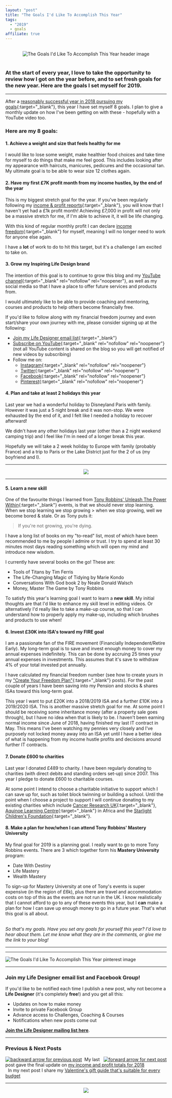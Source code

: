 ```yaml
---
layout: "post"
title: "The Goals I'd Like To Accomplish This Year"
tags:
  - "2019"
  - goals
affiliate: true
---
```


<br>
<div align="center">
    <img src='/i/2019/goals/goals-to-accomplish-2019-header.png' alt="The Goals I'd Like To Accomplish This Year header image">
</div>
<br>

### At the start of every year, I love to take the opportunity to review how I got on the year before, and to set fresh goals for the new year. Here are the goals I set myself for 2019.

***

After a [reasonably successful year in 2018 pursuing my goals](/posts/2018-goals-review.html){:target="_blank"}, this year I have set myself 8 goals. I plan to give a monthly update on how I've been getting on with these - hopefully with a YouTube video too.

### Here are my 8 goals:

#### 1. Achieve a weight and size that feels healthy for me
I would like to lose some weight, make healthier food choices and take time for myself to do things that make me feel good. This includes looking after my appearance with haircuts, manicures, pedicures and the occasional tan. My ultimate goal is to be able to wear size 12 clothes again.

#### 2. Have my first £7K profit month from my income hustles, by the end of the year
This is my biggest stretch goal for the year. If you've been regularly following my [income & profit reports](/financial-freedom/income-and-profit-reports.html){:target="_blank"}, you will know that I haven't yet had a £1k profit month! Achieving £7,000 in profit will not only be a massive stretch for me, if I'm able to achieve it, it will be life changing. 

With this kind of regular monthly profit I can declare [income freedom](/posts/freedom-plan-part-2){:target="_blank"} for myself, meaning I will no longer need to work for anyone else again.

I have a <b>lot</b> of work to do to hit this target, but it's a challenge I am excited to take on.

#### 3. Grow my Inspiring Life Design brand
The intention of this goal is to continue to grow this blog and my [YouTube channel](https://www.youtube.com/channel/UCFMCt3HfmLwWyqr5QSETThQ){:target="_blank" rel="nofollow" rel="noopener"}, as well as my social media so that I have a place to offer future services and products from.

I would ultimately like to be able to provide coaching and mentoring, courses and products to help others become financially free.

If you'd like to follow along with my financial freedom journey and even start/share your own journey with me, please consider signing up at the following:

* [Join my Life Designer email list](/signup/signup_page){:target="_blank"}
* [Subscribe on YouTube](https://www.youtube.com/channel/UCFMCt3HfmLwWyqr5QSETThQ){:target="_blank" rel="nofollow" rel="noopener"} (not all YouTube content is shared on the blog so you will get notified of new videos by subscribing)
* Follow me on:
    * [Instagram](https://www.instagram.com/inspiringlifedesign/){:target="_blank" rel="nofollow" rel="noopener"}
    * [Twitter](https://twitter.com/lifedesigntoday){:target="_blank" rel="nofollow" rel="noopener"}
    * [Facebook](https://www.facebook.com/inspiringlifedesign){:target="_blank" rel="nofollow" rel="noopener"}
    * [Pinterest](https://www.pinterest.co.uk/inspiringlifedesign/_followers/){:target="_blank" rel="nofollow" rel="noopener"}

#### 4. Plan and take at least 2 holidays this year
Last year we had a wonderful holiday to Disneyland Paris with family. However it was just a 5 night break and it was non-stop. We were exhausted by the end of it, and I felt like I needed a holiday to recover afterward!

We didn't have any other holidays last year (other than a 2 night weekend camping trip) and I feel like I'm in need of a longer break this year.

Hopefully we will take a 2 week holiday to Europe with family (probably France) and a trip to Paris or the Lake District just for the 2 of us (my boyfriend and I).

***

<!-- START ADVERTISER: Top CashBack from awin.com -->
<center>
<a href="https://www.awin1.com/cread.php?s=158629&v=2459&q=92403&r=452089">
    <img src="https://www.awin1.com/cshow.php?s=158629&v=2459&q=92403&r=452089" border="0">
</a>
</center>
<!-- END ADVERTISER: Top CashBack from awin.com -->

***

#### 5. Learn a new skill
One of the favourite things I learned from [Tony Robbins' Unleash The Power Within](/posts/changes-after-tony-robbins.html){:target="_blank"} events, is that we should never stop learning. When we stop learning we stop growing > when we stop growing, well we become bored & stale. Or as Tony puts it:

> If you're not growing, you're dying.

I have a long list of books on my "to-read" list, most of which have been recommended to me by people I admire or trust. I try to spend at least 30 minutes most days reading something which will open my mind and introduce new wisdom.

I currently have several books on the go! These are:

* Tools of Titans by Tim Ferris
* The Life-Changing Magic of Tidying by Marie Kondo
* Conversations With God book 2 by Neale Donald Walsch
* Money, Master The Game by Tony Robbins

To satisfy this year's learning goal I want to learn a **new skill**. My initial thoughts are that I'd like to enhance my skill level in editing videos. Or alternatively I'd really like to take a make-up course, so that I can understand how to properly apply my make-up, including which brushes and products to use when!  

#### 6. Invest £30K into ISA's toward my FIRE goal
I am a passionate fan of the FIRE movement (Financially Independent/Retire Early). My long-term goal is to save and invest enough money to cover my annual expenses indefinitely. This can be done by accruing 25 times your annual expenses in investments. This assumes that it's save to withdraw 4% of your total invested pot annually.

I have calculated my financial freedom number (see how to create yours in my ["Create Your Freedom Plan"](/posts/freedom-plan-part-1.html){:target="_blank"} posts). For the past couple of years I have been saving into my Pension and stocks & shares ISAs toward this long-term goal.

This year I want to put £20K into a 2018/2019 ISA and a further £10K into a 2019/2020 ISA. This is another massive stretch goal for me. At some point I should be receiving some inheritance money (after a property sale goes through), but I have no idea when that is likely to be. I haven't been earning normal income since June of 2018, having finished my last IT contract in May. This means I've been watching my pennies very closely and I've purposely not locked money away into an ISA yet until I have a better idea of what is happening from my income hustle profits and decisions around further IT contracts.

#### 7. Donate £600 to charities
Last year I donated £489 to charity. I have been regularly donating to charities (with direct debits and standing orders set-up) since 2007. This year I pledge to donate £600 to charitable courses.

At some point I intend to choose a charitable initiative to support which I can save up for, such as toilet block twinning or building a school. Until the point when I choose a project to support I will continue donating to my existing charities which include [Cancer Research UK](https://www.cancerresearchuk.org/){:target="_blank"}, [Aquinoe Learning Centre](https://www.aquinoe.org/){:target="_blank"} in Africa and the [Starlight Children's Foundation](https://www.starlight.org.uk/){:target="_blank"}.

#### 8. Make a plan for how/when I can attend Tony Robbins' Mastery University
My final goal for 2019 is a planning goal. I really want to go to more Tony Robbins events. There are 3 which together form his **Mastery University** program:

* Date With Destiny
* Life Mastery
* Wealth Mastery

To sign-up for Mastery University at one of Tony's events is super expensive (in the region of £6k), plus there are travel and accommodation costs on top of this as the events are not run in the UK. I know realistically that I cannot afford to go to any of these events this year, but I **can** make a plan for how I can save up enough money to go in a future year. That's what this goal is all about.

<br>
<i>So that's my goals. Have you set any goals for yourself this year? I'd love to hear about them. Let me know what they are in the comments, or give me the link to your blog!</i>

***

<!-- START ADVERTISER: DLP -->
<script type="text/javascript">
var uri = 'https://impgb.tradedoubler.com/imp?type(img)g(21911116)a(3052184)' + new String (Math.random()).substring (2, 11);
document.write('<a href="https://clkuk.tradedoubler.com/click?p=8854&a=3052184&g=21911116" target="_BLANK"><img src="'+uri+'" border=0></a>');
</script>
<!-- END ADVERTISER: DLP -->

***

![The Goals I'd Like To Accomplish This Year pinterest image](/i/2019/goals/goals-to-accomplish-2019-pin.png)

***

### Join my Life Designer email list and Facebook Group!

If you'd like to be notified each time I publish a new post, why not become a <b>Life Designer</b> (it's completely <b>free</b>!) and you get all this:

- Updates on how to make money
- Invite to private Facebook Group
- Advance access to Challenges, Coaching & Courses
- Notifications when new posts come out

[**Join the Life Designer mailing list here**](/signup/signup_page).

***

### Previous & Next Posts

<a href="/posts/november-december-2018-income-report.html" style="float: left"><img src='/i/backward.png' alt='backward arrow for previous post' /></a> &nbsp;
<a href="/posts/valentines-gift-guide.html" style="float: right"><img src='/i/forward.png' alt='forward arrow for next post' /></a>
My last post gave the final update on [my income and profit totals for 2018](/posts/november-december-2018-income-report.html)<br>
&nbsp;&nbsp;In my next post I share my [Valentine's gift guide that's suitable for every budget](/posts/valentines-gift-guide.html)
<br>

***

<!-- START ADVERTISER: Travelzoo from awin.com -->
<center>
<a href="https://www.awin1.com/cread.php?s=1009233&v=5833&q=315801&r=452089">
    <img src="https://www.awin1.com/cshow.php?s=1009233&v=5833&q=315801&r=452089" border="0">
</a>
</center>
<!-- END ADVERTISER: Travelzoo from awin.com -->

